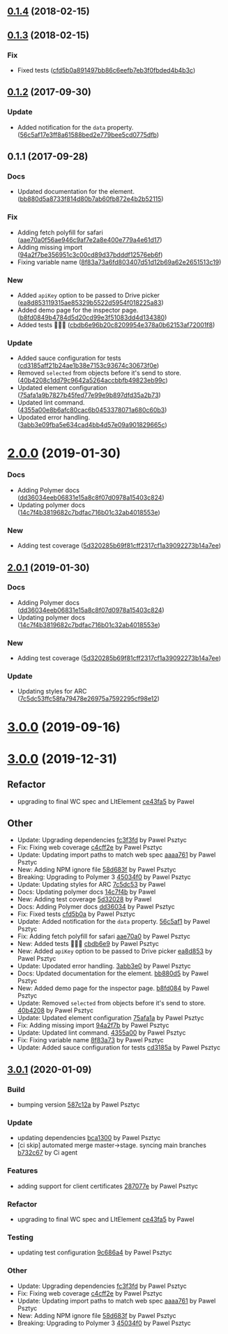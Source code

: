 <a name="0.1.4"></a>
## [0.1.4](https://github.com/advanced-rest-client/import-panel/compare/0.1.3...0.1.4) (2018-02-15)




<a name="0.1.3"></a>
## [0.1.3](https://github.com/advanced-rest-client/import-panel/compare/0.1.2...0.1.3) (2018-02-15)


### Fix

* Fixed tests ([cfd5b0a891497bb86c6eefb7eb3f0fbded4b4b3c](https://github.com/advanced-rest-client/import-panel/commit/cfd5b0a891497bb86c6eefb7eb3f0fbded4b4b3c))



<a name="0.1.2"></a>
## [0.1.2](https://github.com/advanced-rest-client/import-panel/compare/0.1.1...0.1.2) (2017-09-30)


### Update

* Added notification for the `data` property. ([56c5af17e3ff8a61588bed2e779bee5cd0775dfb](https://github.com/advanced-rest-client/import-panel/commit/56c5af17e3ff8a61588bed2e779bee5cd0775dfb))



<a name="0.1.1"></a>
## 0.1.1 (2017-09-28)


### Docs

* Updated documentation for the element. ([bb880d5a8733f814d80b7ab60fb872e4b2b52115](https://github.com/advanced-rest-client/import-panel/commit/bb880d5a8733f814d80b7ab60fb872e4b2b52115))

### Fix

* Adding fetch polyfill for safari ([aae70a0f56ae946c9af7e2a8e400e779a4e61d17](https://github.com/advanced-rest-client/import-panel/commit/aae70a0f56ae946c9af7e2a8e400e779a4e61d17))
* Adding missing import ([94a2f7be356951c3c00cd89d37bdddf12576eb6f](https://github.com/advanced-rest-client/import-panel/commit/94a2f7be356951c3c00cd89d37bdddf12576eb6f))
* Fixing variable name ([8f83a73a6fd803407d51d12b69a62e2651513c19](https://github.com/advanced-rest-client/import-panel/commit/8f83a73a6fd803407d51d12b69a62e2651513c19))

### New

* Added `apiKey` option to be passed to Drive picker ([ea8d853119315ae85329b5522d5954f018225a83](https://github.com/advanced-rest-client/import-panel/commit/ea8d853119315ae85329b5522d5954f018225a83))
* Added demo page for the inspector page. ([b8fd0849b4784d5d20cd99e3f51083dd4d134380](https://github.com/advanced-rest-client/import-panel/commit/b8fd0849b4784d5d20cd99e3f51083dd4d134380))
* Added tests 🚀🚀🚀 ([cbdb6e96b20c8209954e378a0b62153af72001f8](https://github.com/advanced-rest-client/import-panel/commit/cbdb6e96b20c8209954e378a0b62153af72001f8))

### Update

* Added sauce configuration for tests ([cd3185aff21b24ae1b38e7153c93674c30673f0e](https://github.com/advanced-rest-client/import-panel/commit/cd3185aff21b24ae1b38e7153c93674c30673f0e))
* Removed `selected` from objects before it's send to store. ([40b4208c1dd79c9642a5264accbbfb49823eb99c](https://github.com/advanced-rest-client/import-panel/commit/40b4208c1dd79c9642a5264accbbfb49823eb99c))
* Updated element configuration ([75afa1a9b7827b45fed77e99e9b897dfd35a2b73](https://github.com/advanced-rest-client/import-panel/commit/75afa1a9b7827b45fed77e99e9b897dfd35a2b73))
* Updated lint command. ([4355a00e8b6afc80cac6b0453378071a680c60b3](https://github.com/advanced-rest-client/import-panel/commit/4355a00e8b6afc80cac6b0453378071a680c60b3))
* Upodated error handling. ([3abb3e09fba5e634cad4bb4d57e09a901829665c](https://github.com/advanced-rest-client/import-panel/commit/3abb3e09fba5e634cad4bb4d57e09a901829665c))



# [2.0.0](https://github.com/advanced-rest-client/import-panel/compare/0.1.3...2.0.0) (2019-01-30)


### Docs

* Adding Polymer docs ([dd36034eeb06831e15a8c8f07d0978a15403c824](https://github.com/advanced-rest-client/import-panel/commit/dd36034eeb06831e15a8c8f07d0978a15403c824))
* Updating polymer docs ([14c7f4b3819682c7bdfac716b01c32ab4018553e](https://github.com/advanced-rest-client/import-panel/commit/14c7f4b3819682c7bdfac716b01c32ab4018553e))

### New

* Adding test coverage ([5d320285b69f81cff2317cf1a39092273b14a7ee](https://github.com/advanced-rest-client/import-panel/commit/5d320285b69f81cff2317cf1a39092273b14a7ee))



## [2.0.1](https://github.com/advanced-rest-client/import-panel/compare/0.1.3...2.0.1) (2019-01-30)


### Docs

* Adding Polymer docs ([dd36034eeb06831e15a8c8f07d0978a15403c824](https://github.com/advanced-rest-client/import-panel/commit/dd36034eeb06831e15a8c8f07d0978a15403c824))
* Updating polymer docs ([14c7f4b3819682c7bdfac716b01c32ab4018553e](https://github.com/advanced-rest-client/import-panel/commit/14c7f4b3819682c7bdfac716b01c32ab4018553e))

### New

* Adding test coverage ([5d320285b69f81cff2317cf1a39092273b14a7ee](https://github.com/advanced-rest-client/import-panel/commit/5d320285b69f81cff2317cf1a39092273b14a7ee))

### Update

* Updating styles for ARC ([7c5dc53ffc58fa79478e26975a7592295cf98e12](https://github.com/advanced-rest-client/import-panel/commit/7c5dc53ffc58fa79478e26975a7592295cf98e12))



# [3.0.0](https://github.com/advanced-rest-client/import-panel/compare/0.1.3...3.0.0) (2019-09-16)



<a name="3.0.0"></a>
# [3.0.0](https://github.com/advanced-rest-client/import-panel/compare/2.0.1...3.0.0) (2019-12-31)

## Refactor

* upgrading to final WC spec and LItElement [ce43fa5](https://github.com/advanced-rest-client/import-panel/commit/ce43fa5275614d2f401f3fdcb81714e015c7f2b4) by Pawel


## Other

* Update: Upgrading dependencies
 [fc3f3fd](https://github.com/advanced-rest-client/import-panel/commit/fc3f3fd76692f15851ed25fab2cfe9be1b4735e7) by Pawel Psztyc
* Fix: Fixing web coverage
 [c4cff2e](https://github.com/advanced-rest-client/import-panel/commit/c4cff2e19b28991fe6c9fed797c9e5bebb6e2a26) by Pawel Psztyc
* Update: Updating import paths to match web spec
 [aaaa761](https://github.com/advanced-rest-client/import-panel/commit/aaaa761ee023fb900d676d75acd83c388532e4bc) by Pawel Psztyc
* New: Adding NPM ignore file
 [58d683f](https://github.com/advanced-rest-client/import-panel/commit/58d683f6572fc1aed674287c366b16533cda66ef) by Pawel Psztyc
* Breaking: Upgrading to Polymer 3
 [45034f0](https://github.com/advanced-rest-client/import-panel/commit/45034f0fdeb4b2c2028834e8135b6823d5a040f2) by Pawel Psztyc
* Update: Updating styles for ARC
 [7c5dc53](https://github.com/advanced-rest-client/import-panel/commit/7c5dc53ffc58fa79478e26975a7592295cf98e12) by Pawel
* Docs: Updating polymer docs
 [14c7f4b](https://github.com/advanced-rest-client/import-panel/commit/14c7f4b3819682c7bdfac716b01c32ab4018553e) by Pawel
* New: Adding test coverage
 [5d32028](https://github.com/advanced-rest-client/import-panel/commit/5d320285b69f81cff2317cf1a39092273b14a7ee) by Pawel
* Docs: Adding Polymer docs
 [dd36034](https://github.com/advanced-rest-client/import-panel/commit/dd36034eeb06831e15a8c8f07d0978a15403c824) by Pawel Psztyc
* Fix: Fixed tests
 [cfd5b0a](https://github.com/advanced-rest-client/import-panel/commit/cfd5b0a891497bb86c6eefb7eb3f0fbded4b4b3c) by Pawel Psztyc
* Update: Added notification for the `data` property.
 [56c5af1](https://github.com/advanced-rest-client/import-panel/commit/56c5af17e3ff8a61588bed2e779bee5cd0775dfb) by Pawel Psztyc
* Fix: Adding fetch polyfill for safari
 [aae70a0](https://github.com/advanced-rest-client/import-panel/commit/aae70a0f56ae946c9af7e2a8e400e779a4e61d17) by Pawel Psztyc
* New: Added tests 🚀🚀🚀
 [cbdb6e9](https://github.com/advanced-rest-client/import-panel/commit/cbdb6e96b20c8209954e378a0b62153af72001f8) by Pawel Psztyc
* New: Added `apiKey` option to be passed to Drive picker
 [ea8d853](https://github.com/advanced-rest-client/import-panel/commit/ea8d853119315ae85329b5522d5954f018225a83) by Pawel Psztyc
* Update: Upodated error handling.
 [3abb3e0](https://github.com/advanced-rest-client/import-panel/commit/3abb3e09fba5e634cad4bb4d57e09a901829665c) by Pawel Psztyc
* Docs: Updated documentation for the element.
 [bb880d5](https://github.com/advanced-rest-client/import-panel/commit/bb880d5a8733f814d80b7ab60fb872e4b2b52115) by Pawel Psztyc
* New: Added demo page for the inspector page.
 [b8fd084](https://github.com/advanced-rest-client/import-panel/commit/b8fd0849b4784d5d20cd99e3f51083dd4d134380) by Pawel Psztyc
* Update: Removed `selected` from objects before it's send to store.
 [40b4208](https://github.com/advanced-rest-client/import-panel/commit/40b4208c1dd79c9642a5264accbbfb49823eb99c) by Pawel Psztyc
* Update: Updated element configuration
 [75afa1a](https://github.com/advanced-rest-client/import-panel/commit/75afa1a9b7827b45fed77e99e9b897dfd35a2b73) by Pawel Psztyc
* Fix: Adding missing import
 [94a2f7b](https://github.com/advanced-rest-client/import-panel/commit/94a2f7be356951c3c00cd89d37bdddf12576eb6f) by Pawel Psztyc
* Update: Updated lint command.
 [4355a00](https://github.com/advanced-rest-client/import-panel/commit/4355a00e8b6afc80cac6b0453378071a680c60b3) by Pawel Psztyc
* Fix: Fixing variable name
 [8f83a73](https://github.com/advanced-rest-client/import-panel/commit/8f83a73a6fd803407d51d12b69a62e2651513c19) by Pawel Psztyc
* Update: Added sauce configuration for tests
 [cd3185a](https://github.com/advanced-rest-client/import-panel/commit/cd3185aff21b24ae1b38e7153c93674c30673f0e) by Pawel Psztyc


<a name="3.0.1"></a>
## [3.0.1](https://github.com/advanced-rest-client/import-panel/compare/2.0.1...3.0.1) (2020-01-09)

### Build

* bumping version [587c12a](https://github.com/advanced-rest-client/import-panel/commit/587c12a13bfa1495427c3b6dd97bf87d46a8ef4a) by Pawel Psztyc


### Update

* updating dependencies [bca1300](https://github.com/advanced-rest-client/import-panel/commit/bca1300b6fb3457ebdb7284f2239d836e6326917) by Pawel Psztyc
* [ci skip] automated merge master->stage. syncing main branches [b732c67](https://github.com/advanced-rest-client/import-panel/commit/b732c67de299635806f54f568087c48990137e32) by Ci agent


### Features

* adding support for client certificates [287077e](https://github.com/advanced-rest-client/import-panel/commit/287077e3fdf6e0702fd6c238a571194b3a368988) by Pawel Psztyc


### Refactor

* upgrading to final WC spec and LItElement [ce43fa5](https://github.com/advanced-rest-client/import-panel/commit/ce43fa5275614d2f401f3fdcb81714e015c7f2b4) by Pawel


### Testing

* updating test configuration [9c686a4](https://github.com/advanced-rest-client/import-panel/commit/9c686a4adbd536a950527741de272616c09356f3) by Pawel Psztyc


### Other

* Update: Upgrading dependencies
 [fc3f3fd](https://github.com/advanced-rest-client/import-panel/commit/fc3f3fd76692f15851ed25fab2cfe9be1b4735e7) by Pawel Psztyc
* Fix: Fixing web coverage
 [c4cff2e](https://github.com/advanced-rest-client/import-panel/commit/c4cff2e19b28991fe6c9fed797c9e5bebb6e2a26) by Pawel Psztyc
* Update: Updating import paths to match web spec
 [aaaa761](https://github.com/advanced-rest-client/import-panel/commit/aaaa761ee023fb900d676d75acd83c388532e4bc) by Pawel Psztyc
* New: Adding NPM ignore file
 [58d683f](https://github.com/advanced-rest-client/import-panel/commit/58d683f6572fc1aed674287c366b16533cda66ef) by Pawel Psztyc
* Breaking: Upgrading to Polymer 3
 [45034f0](https://github.com/advanced-rest-client/import-panel/commit/45034f0fdeb4b2c2028834e8135b6823d5a040f2) by Pawel Psztyc


